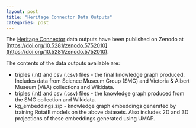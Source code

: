 ```yaml
---
layout: post
title: "Heritage Connector Data Outputs"
categories: post
---
```


The [Heritage Connector](https://www.sciencemuseumgroup.org.uk/project/heritage-connector/) data outputs have been published on Zenodo at [https://doi.org/10.5281/zenodo.5752010](https://doi.org/10.5281/zenodo.5752010).

The contents of the data outputs available are:

* triples (.nt) and csv (.csv) files - the final knowledge graph produced. Includes data from Science Museum Group (SMG) and Victoria & Albert Museum (V&A) collections and Wikidata.
* triples (.nt) and csv (.csv) files - the knowledge graph produced from the SMG collection and Wikidata.
* kg_embeddings.zip - knowledge graph embeddings generated by training RotatE models on the above datasets. Also includes 2D and 3D projections of these embeddings generated using UMAP.

